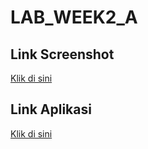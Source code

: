 # LAB_WEEK2_A

## Link Screenshot

[Klik di sini](https://drive.google.com/file/d/1MuNo-R4jHVIud_KHl42yUPkI8fzvfN7F/view?usp=sharing)

## Link Aplikasi

[Klik di sini](https://drive.google.com/file/d/15U5Y6fFm5Nth1Uypi6pnqf7bffjQ_KDj/view?usp=sharing)
